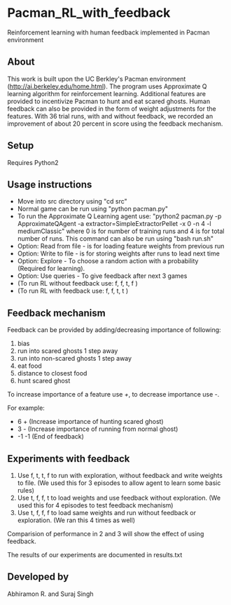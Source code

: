 # Pacman_RL_with_feedback
Reinforcement learning with human feedback implemented in Pacman environment

## About
This work is built upon the UC Berkley's Pacman environment (http://ai.berkeley.edu/home.html).
The program uses Approximate Q learning algorithm for reinforcement learning. Additional features are provided to incentivize Pacman to hunt and eat scared ghosts. Human feedback can also be provided in the form of weight adjustments for the features. With 36 trial runs, with and without feedback, we recorded an improvement of about 20 percent in score using the feedback mechanism.

## Setup
Requires Python2

## Usage instructions
* Move into src directory using "cd src"
* Normal game can be run using "python pacman.py"
* To run the Approximate Q Learning agent use: "python2 pacman.py -p ApproximateQAgent -a extractor=SimpleExtractorPellet -x 0 -n 4 -l mediumClassic" where 0 is for number of training runs and 4 is for total number of runs. This command can also be run using "bash run.sh"
* Option: Read from file - is for loading feature weights from previous run
* Option: Write to file - is for storing weights after runs to lead next time
* Option: Explore - To choose a random action with a probability (Required for learning).
* Option: Use queries - To give feedback after next 3 games
* (To run RL without feedback use: f, f, t, f )
* (To run RL with feedback use: f, f, t, t )

## Feedback mechanism
Feedback can be provided by adding/decreasing importance of following:
1. bias
2. run into scared ghosts 1 step away
3. run into non-scared ghosts 1 step away
4. eat food
5. distance to closest food
6. hunt scared ghost

To increase importance of a feature use *+*, to decrease importance use *-*.

For example:  
* 6 + (Increase importance of hunting scared ghost)
* 3 - (Increase importance of running from normal ghost)
* -1 -1 (End of feedback)

## Experiments with feedback
1. Use f, t, t, f to run with exploration, without feedback and write weights to file. (We used this for 3 episodes to allow agent to learn some basic rules)
2. Use t, f, f, t to load weights and use feedback without exploration. (We used this for 4 episodes to test feedback mechanism)
3. Use t, f, f, f to load same weights and run without feedback or exploration. (We ran this 4 times as well)

Comparision of performance in 2 and 3 will show the effect of using feedback.

The results of our experiments are documented in results.txt

## Developed by
Abhiramon R. and Suraj Singh